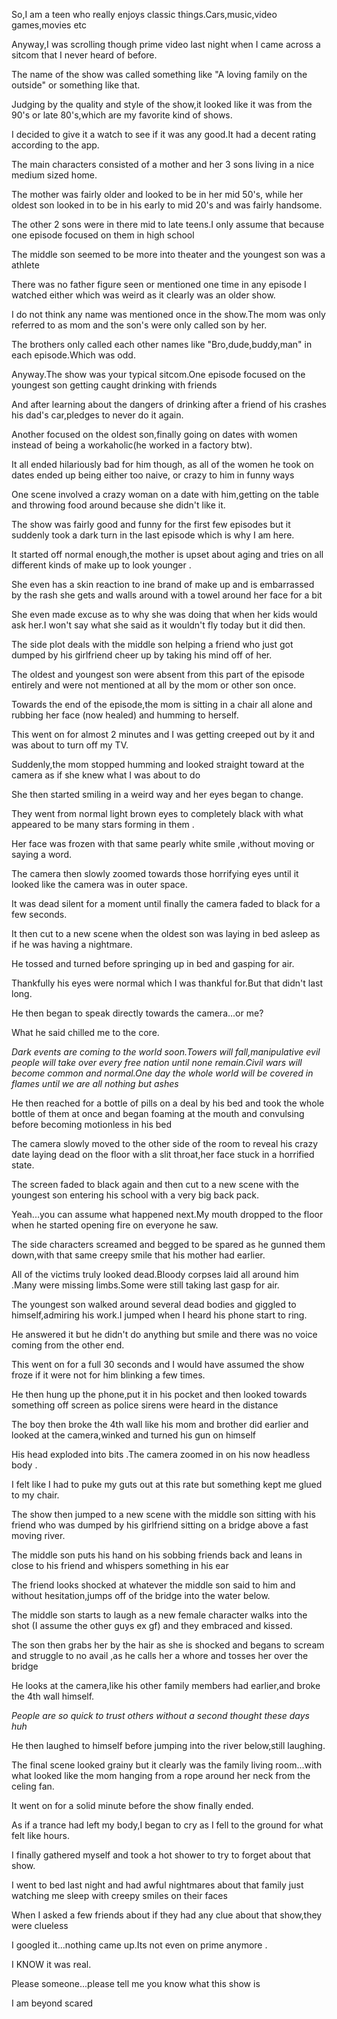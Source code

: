 So,I am a teen who really enjoys classic things.Cars,music,video games,movies etc

Anyway,I was scrolling though prime video last night when I came across a sitcom that I never heard of before.

The name of the show was called something like "A loving family on the outside" or something like that.

Judging by the quality and style of the show,it looked like it was from the 90's or late 80's,which are my favorite kind of shows.

I decided to give it a watch to see if it was any good.It had a decent rating according to the app.

The main characters consisted of a mother and her 3 sons living in a nice medium sized home.

The mother was fairly older and looked to be in her mid 50's, while her oldest son looked in to be in his early to mid 20's and was fairly handsome.

The other 2 sons were in there mid to late teens.I only assume that because one episode focused on them in high school

The middle son seemed to be more into theater and the youngest son was a athlete 

There was no father figure seen or mentioned one time in any episode I watched either which was weird as it clearly was an older show.

I do not think any name was mentioned once in the show.The mom was only referred to as mom and the son's were only called son by her.

The brothers only called each other names like "Bro,dude,buddy,man" in each episode.Which was odd.

Anyway.The show was your typical sitcom.One episode focused on the youngest son getting caught drinking with friends 

 And after learning about the dangers of drinking after a friend of his crashes his dad's car,pledges to never do it again.

Another focused on the oldest son,finally going on dates with women instead of being a workaholic(he worked in a factory btw).

It all ended hilariously bad for him though, as all of the women he took on dates ended up being either too naive, or crazy to him in funny ways

One scene involved a crazy woman on a date with him,getting on the table and throwing food around because she didn't like it.

The show was fairly good and funny for the first few episodes but it suddenly took a dark turn in the last episode which is why I am here.

It started off normal enough,the mother is upset about aging and tries on all different kinds of make up to look younger .

She even has a skin reaction to ine brand of make up and is embarrassed by the rash she gets and walls around with a towel around her face for a bit

She even made excuse as to why she was doing that when her kids would ask her.I won't say what she said as it wouldn't fly today but it did then.

The side plot deals with the middle son helping  a friend who just got dumped by his girlfriend cheer up by taking his mind off of her.

The oldest and youngest son were absent from this part of the episode entirely and were not mentioned at all by the mom or other son once.

Towards the end of the episode,the mom is sitting in a chair all alone and rubbing her face (now healed) and humming to herself.

This went on for almost 2 minutes and I was getting creeped out by it and was about to turn off my TV.

Suddenly,the mom stopped humming and looked straight toward at the camera as if she knew what I was about to do

She then started smiling in a weird way and her eyes began to change.

They went from normal light brown eyes to  completely black with what appeared to be many stars forming in them .

 Her face was frozen with  that same pearly white smile ,without moving or saying a word.

The camera then slowly zoomed towards those horrifying eyes until it looked like the camera was in outer space.

It was dead silent for a moment until finally the camera faded to black for a few seconds.

It then cut to a new scene when the oldest son was laying in bed asleep as if he was having a nightmare.

He tossed and turned before springing  up in bed and gasping for air.

Thankfully his eyes were normal which I was thankful for.But that didn't last long.

He then began to speak directly towards the camera...or me?

What he said chilled me to the core.

*Dark events are coming to the world soon.Towers will fall,manipulative evil people will take over every free nation until none remain.Civil wars will become common and  normal.One day the whole world will be covered in flames until we are all nothing but ashes*

He then reached for a bottle of pills on a deal by his bed and took the whole bottle of them at once and began foaming at the mouth and convulsing before becoming motionless in his bed

The camera slowly moved to the other side of the room to reveal his crazy date laying dead on the floor with a slit throat,her face stuck in a horrified state.


The screen faded to black again and then cut to a new scene with the youngest son entering his school with a very big back pack.

Yeah...you can assume what happened next.My mouth dropped to the floor when he started opening fire on everyone he saw.

The side characters screamed and begged to be spared as he gunned them down,with that same creepy smile that his mother had earlier.

All of the victims truly looked dead.Bloody corpses laid all around him .Many were missing limbs.Some were still taking last gasp for air.


The youngest son walked around several dead bodies and giggled to himself,admiring his work.I jumped when I heard his phone start to ring.

He answered it but he didn't do anything but smile and there was no voice coming from the other end.

This went on for a full 30 seconds and I would have assumed the show froze if it were not for him blinking a few times.

He then hung up the phone,put it in his pocket and then looked towards something off screen as police sirens were heard in the distance

The boy then broke the 4th wall like his mom and brother did earlier and looked at the camera,winked and turned his gun on himself

His head exploded into bits .The camera zoomed in on his now headless body .


I felt like I had to puke my guts out at this rate but something kept me glued to my chair.


The show then jumped to a new scene with the middle son sitting with his friend who was dumped by his girlfriend sitting on a bridge above a fast moving river.

The middle son puts his hand on his sobbing friends back and leans in close to his friend  and whispers something  in his ear

The friend looks shocked at whatever the middle son said to him and without hesitation,jumps off of the bridge into the water below.

The middle son starts to laugh as a new female character walks into the shot (I assume the other guys ex gf) and they embraced and kissed.


The son then grabs her by the hair as she is shocked and begans to scream and struggle to no avail ,as he calls her a whore and tosses her over the bridge 


He looks at the camera,like his other family members had earlier,and broke the 4th wall himself.

*People are so quick to trust others without a second thought these days huh*

He then laughed to himself before jumping into the river below,still laughing.


The final scene looked grainy but it clearly was the family living room...with what looked like the mom hanging from a  rope around her neck from the celing fan.


It went on for a solid minute before the show finally ended.

As if a trance had left my body,I began to cry as I fell to the ground for what felt like hours.

I finally gathered myself and took a hot shower to try to forget about that show.

I went to bed last night and had awful nightmares about that family just watching me sleep with creepy smiles on their faces

When I asked a few friends about if they had any clue about that show,they were clueless

I googled it...nothing came up.Its not even on prime anymore .

I KNOW it was real.

Please someone...please tell me you know what this show is

I am beyond scared





























